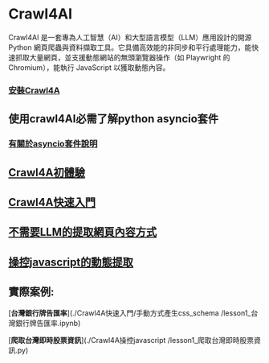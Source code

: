 # Crawl4AI
Crawl4AI 是一套專為人工智慧（AI）和大型語言模型（LLM）應用設計的開源 Python 網頁爬蟲與資料擷取工具。它具備高效能的非同步和平行處理能力，能快速抓取大量網頁，並支援動態網站的無頭瀏覽器操作（如 Playwright 的 Chromium），能執行 JavaScript 以獲取動態內容。

### [安裝Crawl4A](./安裝)

## 使用crawl4AI必需了解python asyncio套件
### [有關於asyncio套件說明](./asyncio套件教學)

## [Crawl4A初體驗](./初體驗)

## [Crawl4A快速入門](./Crawl4A快速入門)

## [不需要LLM的提取網頁內容方式](./Crawl4A快速入門/手動方式產生css_schema)

## [操控javascript的動態提取](./Crawl4A操控javascript)

## 實際案例:
[**台灣銀行牌告匯率**](./Crawl4A快速入門/手動方式產生css_schema
/lesson1_台灣銀行牌告匯率.ipynb)

[**爬取台灣即時股票資訊**](./Crawl4A操控javascript
/lesson1_爬取台灣即時股票資訊.py)




